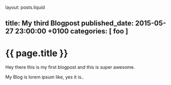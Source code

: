 layout: posts.liquid

title:   My third Blogpost
published_date:    2015-05-27 23:00:00 +0100
categories: [ foo ]
---
# {{ page.title }}

Hey there this is my first blogpost and this is super awesome.

My Blog is lorem ipsum like, yes it is..

